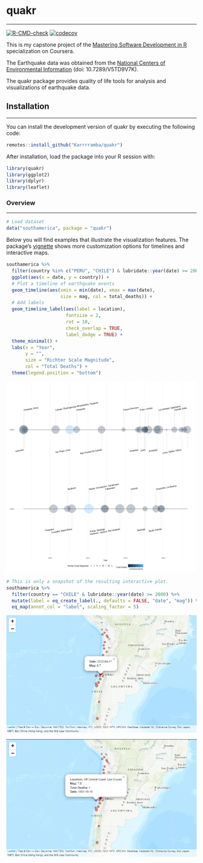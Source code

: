 # quakr

------------------------------------------------------------------------

<!-- badges: start -->

[![R-CMD-check](https://github.com/Karrrramba/quakr/actions/workflows/R-CMD-check.yaml/badge.svg)](https://github.com/Karrrramba/quakr/actions/workflows/R-CMD-check.yaml)
[![codecov](https://codecov.io/github/Karrrramba/quakr/graph/badge.svg?token=9MCSQ1V8I3)](https://codecov.io/github/Karrrramba/quakr)
<!-- badges: end -->

This is my capstone project of the [Mastering Software Development in
R](https://www.coursera.org/specializations/r) specialization on
Coursera.

The Earthquake data was obtained from the [National Centers of
Environmental
Information](https://www.ncei.noaa.gov/access/metadata/landing-page/bin/iso?id=gov.noaa.ngdc.mgg.hazards:G012153)
(doi: 10.7289/V5TD9V7K).

The quakr package provides quality of life tools for analysis and
visualizations of earthquake data.

## Installation

------------------------------------------------------------------------

You can install the development version of quakr by executing the
following code:

``` r
remotes::install_github("Karrrramba/quakr")
```

After installation, load the package into your R session with:

``` r
library(quakr)
library(ggplot2)
library(dplyr)
library(leaflet)
```

### Overview

------------------------------------------------------------------------

``` r
# Load dataset
data("southamerica", package = "quakr")
```

Below you will find examples that illustrate the visualization features.
The package’s
[vignette](https://github.com/Karrrramba/quakr/blob/master/vignettes/quakr.Rmd)
shows more customization options for timelines and interactive maps.

``` r
southamerica %>% 
  filter(country %in% c("PERU", "CHILE") & lubridate::year(date) >= 2000) %>%
  ggplot(aes(x = date, y = country)) +
  # Plot a timeline of earthquake events
  geom_timeline(aes(xmin = min(date), xmax = max(date), 
                    size = mag, col = total_deaths)) +
  # Add labels 
  geom_timeline_label(aes(label = location),
                      fontsize = 2,
                      rot = 10,
                      check_overlap = TRUE,
                      label_dodge = TRUE) +
  theme_minimal() +
  labs(x = "Year",
       y = "",
       size = "Richter Scale Magnitude",
       col = "Total Deaths") +
  theme(legend.position = "bottom")
```

![](README_files/figure-commonmark/timeline-1.png)

``` r
# This is only a snapshot of the resulting interactive plot.
southamerica %>% 
  filter(country == "CHILE" & lubridate::year(date) >= 2000) %>%
  mutate(label = eq_create_label(., defaults = FALSE, "date", "mag")) %>% 
  eq_map(annot_col = "label", scaling_factor = 5)
```

<img src="README_files/figure-commonmark/leaflet_map_1.png"
style="width:16.2cm" data-fig-align="center" />

<img src="README_files/figure-commonmark/leaflet_map_2.png"
style="width:16.2cm" data-fig-align="center" />
